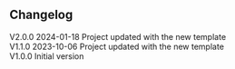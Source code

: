 ## Changelog  
V2.0.0 2024-01-18 Project updated with the new template  
V1.1.0 2023-10-06 Project updated with the new template  
V1.0.0 Initial version  
